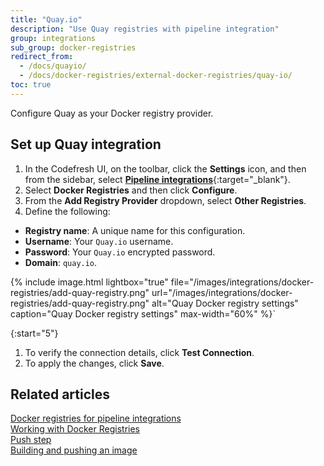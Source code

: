 ```yaml
---
title: "Quay.io"
description: "Use Quay registries with pipeline integration"
group: integrations
sub_group: docker-registries
redirect_from:
  - /docs/quayio/
  - /docs/docker-registries/external-docker-registries/quay-io/
toc: true
---
```


Configure Quay as your Docker registry provider.  

## Set up Quay integration


1. In the Codefresh UI, on the toolbar, click the **Settings** icon, and then from the sidebar, select [**Pipeline integrations**](https://g.codefresh.io/account-admin/account-conf/integration){:target="\_blank"}. 
1. Select **Docker Registries** and then click **Configure**.
1. From the **Add Registry Provider** dropdown, select **Other Registries**.
1. Define the following:  
  * **Registry name**: A unique name for this configuration.
  * **Username**: Your `Quay.io` username.
  * **Password**: Your `Quay.io` encrypted password.
  * **Domain**: `quay.io`.

{% include image.html 
	lightbox="true" 
	file="/images/integrations/docker-registries/add-quay-registry.png" 
	url="/images/integrations/docker-registries/add-quay-registry.png" 
	alt="Quay Docker registry settings" 
	caption="Quay Docker registry settings" 
	max-width="60%" %}`

{:start="5"}
1. To verify the connection details, click **Test Connection**.
1. To apply the changes, click **Save**.


## Related articles
[Docker registries for pipeline integrations]({{site.baseurl}}/docs/integrations/docker-registries)  
[Working with Docker Registries]({{site.baseurl}}/docs/ci-cd-guides/working-with-docker-registries/)  
[Push step]({{site.baseurl}}/docs/pipelines/steps/push/)  
[Building and pushing an image]({{site.baseurl}}/docs/yaml-examples/examples/build-and-push-an-image/)  